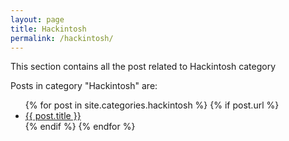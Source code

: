 ```yaml
---
layout: page
title: Hackintosh
permalink: /hackintosh/
---
```


This section contains all the post related to Hackintosh category

<p>Posts in category "Hackintosh" are:</p>

<ul>
  {% for post in site.categories.hackintosh %}
    {% if post.url %}
        <li><a href="{{ post.url }}">{{ post.title }}</a></li>
    {% endif %}
  {% endfor %}
</ul>